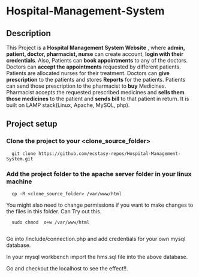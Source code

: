 # Hospital-Management-System

## Description

This Project is a **Hospital Management System Website** , where **admin, patient, doctor, pharmacist, nurse** can create account, **login with their credentials**. Also, Patients can **book appointments** to any of the doctors. Doctors can **accept the appointments** requested by different patients. Patients are allocated nurses for their treatment. Doctors can **give prescription** to the patients and stores **Reports** for the patients. Patients can send those prescription to the pharmacist to **buy** Medicines. Pharmacist accepts the requested prescribed medicines and **sells them those medicines** to the patient and **sends bill** to that patient in return.
It is built on LAMP stack(Linux, Apache, MySQL, php).

## Project setup

### Clone the project to your <clone_source_folder>

```
  git clone https://github.com/ecstasy-repos/Hospital-Management-System.git
```

### Add the project folder to the apache server folder in your linux machine

```
  cp -R <clone_source_folder> /var/www/html
```

You might also need to change permissions if you want to make changes to the files in this folder. Can Try out this.

```
  sudo chmod  o+w /var/www/html
  
```
 Go into /include/connection.php and add credentials for your own mysql database.

 In your mysql workbench import the hms.sql file into the above database.

 Go and checkout the localhost to see the effect!!.
